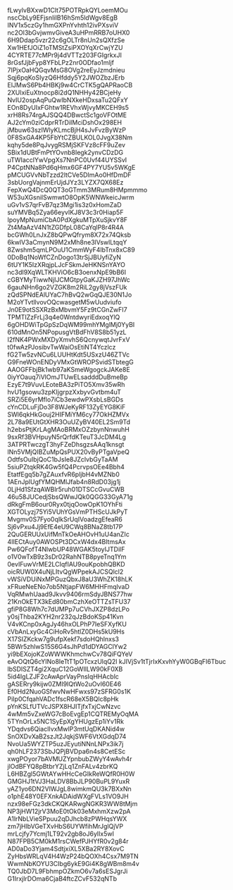 fLwylvBXxwD1Clt75POTRpkQYLoemMOu
nscCbLy9EFjsnIiIB16hSm5ldWgv8EgB
INV1x5czGy1hmGXPnYvhth12ivPXsviV
nc2Ol3bGvjwmvGiveA3uHPmRRB7oUHX0
6H9Ddap5vzr22c6gOLTr8nUn2sQXfzSe
Xw1HEfJOiZ1oTMStZsiPXOYqXrCwjYZU
4CYRTE77cMPr9j4dVTTz203FGIgrkxJI
8rGsfJjbFyp8YFbLPz2nr0ODfao1mljf
7IPjxOaHQGqvMsG8OVg2reEyJzmdnieu
Sqj6pqKoSIyzQ6Hfddy5Y2JWOZbzJErb
ElJMwS6Pb4HBKj9w4CrCTK5gQAPRaoCB
2XUlxiEuXtnocp8i2dQ1NHHy42BCjeHy
NvIU2ospAqPuQwIbNXkeHDxsaTu2QFxY
EOn8DyUIxFGhtw1REVhxWjvyMKCEH9s5
xrH8Rs74rgAJSQQ4DBwctSc1goVFOtME
AJ2cYm0ziCdprRTrDiIMciDshOx298EH
jMbuw63szIWlyKLmcBjH4sJvFvzByWzP
0F8SxGA4KP5FbYtCZBULKOL0JvgX38Nm
kqhy5de8PqJvygRSMjSKFVz8cFF9uZev
SBix1dUBtFmPtYOvnb8Iegk2ynvCDzDG
uTWIacclYwVpgXs7NnPC0Uvf44UYSSvI
P4CptNNa8Pd6qHmx6GF4PY7YU5v5WKgE
pMCUGVvNbTzzd2ltCVe5DImAo0HfDmDF
3sbUorgVajnmErUjdJYz3LYZX7QX68Ez
FepXwQ4DcQ0QT3oGTmm3MRum8HMpmmmo
W53uXGsnilSwmwtO8OpK5WNWkeicJwrm
uGv1vS7qrFvB7qz3Mgi1is3z0xHomZaD
suYMVBq5Zya66eyvIKJ8V3c3r0Hiap5F
IpoyMpNumiCbA0PdXgkuMTpXuSjkvY8F
Zt4MaAzV4N1tZGDfpL08CaYqlP8r4R4A
bcGWh0LnJxZ8bQPwQfrym8X72x74Qksb
6kwlV3aCmynN9M2xMh8ne3lVswlLtqqY
8Zwshm5qmLPOuU1CmmWyF4lbTnx8xC89
0DoBq1NoWfCZnDogo13trSjJBUyfiZyN
6tUY1K5IzXRqjpLJcFSkmJeHKNSnYAYO
nc3dI9XqWLTKHViO6cB3oenxNpE9bB6I
cGBYMyTiwwNjIJCMGtpyGaKJZH97JhWc
6gauNHn6go2VZGK8m2RiL2gy8jVszFUk
zQdSPNdEAlUYaC7hBvQ2wGqQJE30N1Jo
M2oYTvtllvovOQcwasgetM5wUudviufo
Jn0E9otSSXRzBxMbvmY5Fz9tCGnZwFI7
TPMTIZzFrLj3q4e0WntdwyriEdxoqYlQ
6gOHDWiTpGpSzDqWM99mhYMglMj0YyBI
610dMnOn5NPopusgVtBdFhV8S8b51yzL
I2fNK4PWxMXDyXmvhS6QcnywqtJvrFxV
t0fwAzPJosibvTwWaiOsEtiNT4Yczlcz
fG2Tw5zvNCu6LUUHtKdt5USxzU46ZTVc
G9FneWOnENDyVMxGtWROPSvidSTbtegG
AAOGFFbjBk1wb97aKSmeWgogckJAKe8E
0iyYOauq7iVlOmJTUwELsadddDuBmeBp
EzyE7t9VuvLEoteBA3zPiTO5Xmv35wRh
hvU1gsowu3zpKIjgrpzXxbyvGvtbm4uT
SRZi5E6yrMflo7iCb3ewdwPXsbLsBGDs
cYnCDLuFjDo3F8WJeKyRF13ZyEYG8KiF
SWl6qkHkGouj2HIFMiYM6cy77OkHZMVx
2L78a9EUtGtXHR3OuUZyBV40EL2Sm9Td
h2ebsPtjKrLAgMAoBRMxOZzbynNnwuhH
9sxRf3BVHpuyN5rQrfdKTeuT3JcDM4Lg
3ATPRTwczgT3hyFZeDhsgzsAAq1knsgt
lNn5VMjQIBZuMpQsPUX20vByPTgaVpeQ
OdtfsOuIbjQoC1bJsIe8JZclvbGyTaAM
5siuPZtqkRK4Gw5fQ4PcrvpsOEe4Bbh4
EtatfEgq5b7gZAuxfvR6pljbH4vMZNb0
1AEnJplUgfYMQHMlJfab4n8RdD03jg1j
0LjHd1SfzqAWBlr5ruh01DTSCcGvuCWB
46u58JUCedjSbsQWwJQk0QGG33GyA71g
dRkgFmB6our0Ryx0tjqOowOpK1OYhFti
XGTOLyzj75Yi5VUhYGsVmPTHScUJkPyT
Mvgmv0S7Fyo0qIkSrUqIVoadzgEfeaR6
Sj6vPxu4Jj9EfE4eU9CWq8BNaZ8tb17P
2QuGERUUxUifMnTkOeAHOvH1uU4anZIc
4IIECtAuy0AWOSPt3DCxW4dx4BltmsAx
Pw6QFofT4NlwbUP48WGAK5toyIJTDilF
o1V0wTxB9z3sDr02RahNTB8pyeTnq1Ym
0evIFuwVrME2LCIqfIAU9ouKpobhQBKD
oicRUW0X4uNjLItvQgWPpekAJCSQlcl2
vWSiVDUiNxMPGuzQbxJ8aU3WhZK18hLK
xFRueNeENo7ob5NtjapFW6MHHFmqlvaD
VqRMwhUaad9Jkvv9406rmSdyJBNS77hw
21KnOkETX3kEd80bmCzhXeOTTZsTFU37
gfiP8G8Wh7c7dUMPp7uCVhJXZP8dzLPo
y0sjThba2KYH2nr232qJzBdoKSp41Kvn
V4vKCnp0xAgJy46hxOLPhP7IeSFXyfKU
cVbAnLxyGc4CiHoRv5htlZ0DHs5kU9Hs
X17SIZKckw7g9ufpXekf7sdoHQhlnxs3
5BWr5zhlwS15S6G4sJhPd1dDYAGClYw2
yi9bEXojoKZoWWWKhmchwCv78QiFQYeV
eAvOQtQ6cYINo8IeTtT1pOTcxzUlqQ2l
kJIVjSv1tTjrIxKxvhYyW0GBqFl6Tbuc
lbSDISZT4gi2XquC12GoWIlLW90kF0XB
5id4IgLZJF2cAwAprVayPnsIqHHAcblc
gASERry9kijw0ZMI9IQtWo2uOvI60E46
Ef0Hd2NuoGSfwvNwHFwxs97zSFRG0s1K
PiIp0CfqahVADc1fscR68eX5BQlc8pHk
pYnKSLfUTVcJSPX8HJITjfxTxjCwNzvc
4wMm5vZxeWG7cBoEvgEp1CQTREMyOqMA
5TYnOrLx5NC1SyEpXgYHUgzEp1iYv1Rk
YDqdvs6QiaclIvxMwlP3mtUqDKANid4w
SnOXDvXaB2szJt2JqkjSWF6VtXGdqD74
NvoUa5WYZTP5uzJEyutiNNnLNPx3ik7j
qh0hLF2373SbJQPjBVDpa6n4s8CetESc
xwgPOyor7bAVMUZYpnbubZWyY4wAvh4r
jlOdBFYQ8pBtbrYZjLq1ZnFALv4zbrKQ
L6HBZgl5GWtAYwHHcCeGIkReWQfR0H0W
GMGHJ1tVJ3HaLDV8BbJLP90BuPL9YuxR
yAZ1yo6DN2VlWJgL8wimkmQU3k7BXxNn
o1phE48Y0EFXnkADAidWXgFVLs1VO9JH
nzx98eFGz3dkCKQKARwgNGKR3WW8tMjm
NP3jHW12jrV3MoE0tOk03eMxhmXzw2pA
A1lrNbLVieSPpuu2qDJhcb8zPWHqsYWX
zm7jHlbVGeTXvHbS6UYWfihMrJglQjVP
mrLcjfy7Ycmj1LT92v2gb8oJ6ylIx5wI
N87FPB5CM0kM1rsCWefPJHYfR0v2g84r
AD0aDo3Yjam4SdtjxiXL5XBa2RY8XovC
ZyHbsWRLqV4H4WzP24bQOXh4Csx7M9TN
WwmNbKOYU3CIbg6ykE9Gi4K8gWBm8m4v
TQ0JbD7L9FbhmpOZkmO6v7a6sESJgrJi
G1IrxjlrDOma6CjaB4ftcZCvF532qNTb
